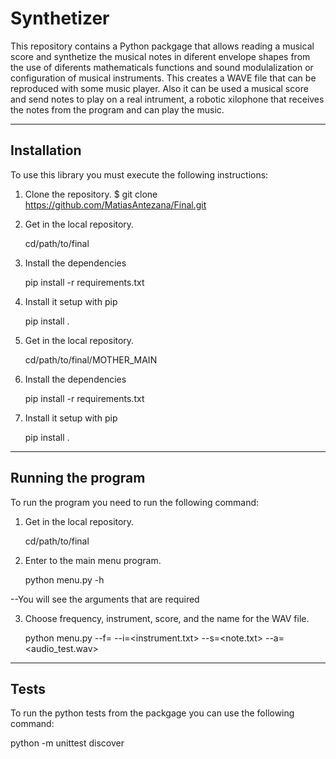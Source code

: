 # Synthetizer 

This repository contains a Python packgage that allows reading a musical score and synthetize the musical notes in diferent envelope shapes from the use of diferents mathematicals functions and sound modulalization or configuration of musical instruments. This creates a WAVE file that can be reproduced with some music player. 
Also it can be used a musical score and send notes to play on a real intrument, a robotic xilophone that receives the notes from the program and can play the music.  


--------------------------------

## Installation

To use this library you must execute the following instructions:

1. Clone the repository.
$ git clone https://github.com/MatiasAntezana/Final.git

2. Get in the local repository.
   
   cd/path/to/final   

3. Install the dependencies
   
   pip install -r requirements.txt

4. Install it setup with pip
   
   pip install .

5. Get in the local repository.

   cd/path/to/final/MOTHER_MAIN

6. Install the dependencies
   
   pip install -r requirements.txt

7. Install it setup with pip
   
   pip install .

--------------------------------

## Running the program

To run the program you need to run the following command:

1. Get in the local repository.
   
   cd/path/to/final 

2. Enter to the main menu program.
   
   python menu.py -h

--You will see the arguments that are required

3. Choose frequency, instrument, score, and the name for the WAV file.
   
   python menu.py --f=<frequency> --i=<instrument.txt> --s=<note.txt> --a=<audio_test.wav>


--------------------------------

## Tests

To run the python tests from the packgage you can use the following command:

   python -m unittest discover

